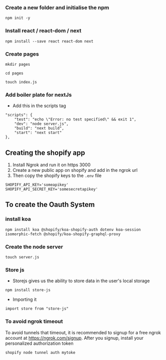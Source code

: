 
### Create a new folder and initialise the npm
```
npm init -y
```


### Install react / react-dom / next
```
npm install --save react react-dom next
```


### Create pages
```
mkdir pages
```

```
cd pages
```

```
touch index.js
```



### Add boiler plate for nextJs
- Add this in the scripts tag
```
"scripts": {
    "test": "echo \"Error: no test specified\" && exit 1",
    "dev": "node server.js",
    "build": "next build",
    "start": "next start"
},
```


## Creating the shopify app
1. Install Ngrok and run it on https 3000
2. Create a new public app on shopify and add in the ngrok url
3. Then copy the shopify keys to the `.env` file
```
SHOPIFY_API_KEY='someapikey'
SHOPIFY_API_SECRET_KEY='somesecretapikey'
```

## To create the Oauth System
### install koa
```
npm install koa @shopify/koa-shopify-auth dotenv koa-session isomorphic-fetch @shopify/koa-shopify-graphql-proxy
```

### Create the node server
```
touch server.js
```



### Store js

- Storejs gives us the ability to store data in the user's local storage
```
npm install store-js
```

- Importing it
```
import store from "store-js"
```



### To avoid ngrok timeout
To avoid tunnels that timeout, it is recommended to signup for a free ngrok account at https://ngrok.com/signup. After you signup, install your personalized authorization token 
```
shopify node tunnel auth mytoke
```	
